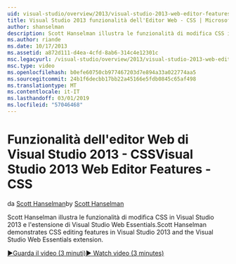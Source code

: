 ```yaml
---
uid: visual-studio/overview/2013/visual-studio-2013-web-editor-features-css
title: Visual Studio 2013 funzionalità dell'Editor Web - CSS | Microsoft Docs
author: shanselman
description: Scott Hanselman illustra le funzionalità di modifica CSS in Visual Studio 2013 e l'estensione di Visual Studio Web Essentials.
ms.author: riande
ms.date: 10/17/2013
ms.assetid: a872d111-d4ea-4cfd-8ab6-314c4e12301c
msc.legacyurl: /visual-studio/overview/2013/visual-studio-2013-web-editor-features-css
msc.type: video
ms.openlocfilehash: b0efe60750cb977467203d7e894a33a022774aa5
ms.sourcegitcommit: 24b1f6decbb17bb22a45166e5fdb0845c65af498
ms.translationtype: MT
ms.contentlocale: it-IT
ms.lasthandoff: 03/01/2019
ms.locfileid: "57046468"
---
```

<a name="visual-studio-2013-web-editor-features---css"></a><span data-ttu-id="e9ce0-103">Funzionalità dell'editor Web di Visual Studio 2013 - CSS</span><span class="sxs-lookup"><span data-stu-id="e9ce0-103">Visual Studio 2013 Web Editor Features - CSS</span></span>
====================
<span data-ttu-id="e9ce0-104">da [Scott Hanselman](https://github.com/shanselman)</span><span class="sxs-lookup"><span data-stu-id="e9ce0-104">by [Scott Hanselman](https://github.com/shanselman)</span></span>

<span data-ttu-id="e9ce0-105">Scott Hanselman illustra le funzionalità di modifica CSS in Visual Studio 2013 e l'estensione di Visual Studio Web Essentials.</span><span class="sxs-lookup"><span data-stu-id="e9ce0-105">Scott Hanselman demonstrates CSS editing features in Visual Studio 2013 and the Visual Studio Web Essentials extension.</span></span>

[<span data-ttu-id="e9ce0-106">&#9654;Guarda il video (3 minuti)</span><span class="sxs-lookup"><span data-stu-id="e9ce0-106">&#9654; Watch video (3 minutes)</span></span>](https://channel9.msdn.com/Blogs/ASP-NET-Site-Videos/visual-studio-2013-web-editor-features-css)
